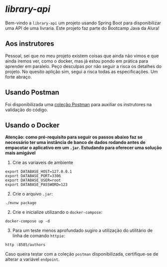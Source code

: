 # *library-api*

Bem-vindo a `library-api` um projeto usando Spring Boot para disponibilizar uma API de uma livraria. 
Este projeto faz parte do Bootcamp Java da Alura!

## Aos instrutores
Pessoal, sei que no meu projeto existem coisas que ainda não vimos e que ainda iremos ver, como o docker, mas já estou pondo em prática para aprender em paralelo. Peço desculpas por não seguir a risca os detalhes do projeto.
No quesito aplição sim, segui a risca todas as especificações. Um forte abraço.

## Usando Postman

Foi disponibilizada uma [coleção Postman](https://github.com/claudioacioli/library-api/blob/main/library-api.postman_collection.json) para auxiliar os instrutores na validação do código.

## Usando o Docker

**Atenção: como pré-requisito para seguir os passos abaixo faz se necessário ter uma instância de banco de dados rodando
antes de empacotar o aplicativo em um `.jar`. Estudando para oferecer uma solução mais amigável**

1. Crie as variaveis de ambiente 
```shell
export DATABASE_HOST=127.0.0.1
export DATABASE_PORT=3306
export DATABASE_USER=root
export DATABASE_PASSWORD=123
```
2. Crie o arquivo `.jar`: 
```shell
./mvnw package
```

2. Crie e inicialize utilizando o `docker-compose`:
```shell
docker-compose up -d
```

3. Para um teste menos aprofundado sugiro a utilização do utilitário de linha de comando `httpie`:
```shell
http :8585/authors
```
Caso queira testar com a coleção `postman` disponibilizada, certifique-se de alterar a variável `endpoint`.
